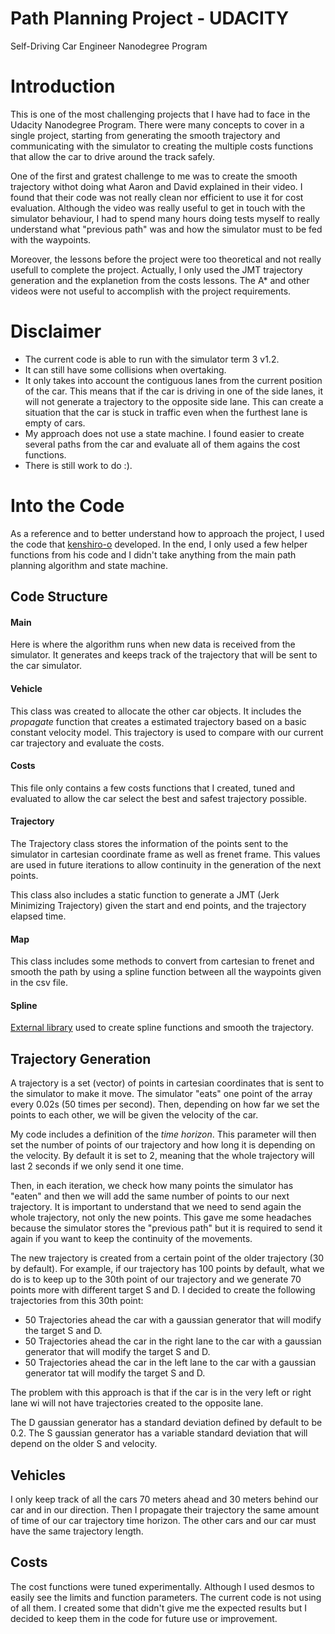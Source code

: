 # Path Planning Project - UDACITY
Self-Driving Car Engineer Nanodegree Program

# Introduction

This is one of the most challenging projects that I have had to face in the Udacity Nanodegree Program. There were many concepts to cover in a single project, starting from generating the smooth trajectory and communicating with the simulator to creating the multiple costs functions that allow the car to drive around the track safely.

One of the first and gratest challenge to me was to create the smooth trajectory withot doing what Aaron and David explained in their video. I found that their code was not really clean nor efficient to use it for cost evaluation. Although the video was really useful to get in touch with the simulator behaviour, I had to spend many hours doing tests myself to really understand what "previous path" was and how the simulator must to be fed with the waypoints.

Moreover, the lessons before the project were too theoretical and not really usefull to complete the project. Actually, I only used the JMT trajectory generation and the explanetion from the costs lessons. The A* and other videos were not useful to accomplish with the project requirements.

# Disclaimer

*  The current code is able to run with the simulator term 3 v1.2.
*  It can still have some collisions when overtaking.
*  It only takes into account the contiguous lanes from the current position of the car. This means that if the car is driving in one of the side lanes, it will not generate a trajectory to the opposite side lane. This can create a situation that the car is stuck in traffic even when the furthest lane is empty of cars.
*  My approach does not use a state machine. I found easier to create several paths from the car and evaluate all of them agains the cost functions.
*  There is still work to do :).

# Into the Code

As a reference and to better understand how to approach the project, I used the code that [kenshiro-o](https://github.com/kenshiro-o/CarND-Path-Planning-Project) developed. In the end, I only used a few helper functions from his code and I didn't take anything from the main path planning algorithm and state machine.

## Code Structure

#### Main

Here is where the algorithm runs when new data is received from the simulator. It generates and keeps track of the trajectory that will be sent to the car simulator.

#### Vehicle

This class was created to allocate the other car objects. It includes the *propagate* function that creates a estimated trajectory based on a basic constant velocity model. This trajectory is used to compare with our current car trajectory and evaluate the costs.

#### Costs

This file only contains a few costs functions that I created, tuned and evaluated to allow the car select the best and safest trajectory possible.

#### Trajectory

The Trajectory class stores the information of the points sent to the simulator in cartesian coordinate frame as well as frenet frame. This values are used in future iterations to allow continuity in the generation of the next points.

This class also includes a static function to generate a JMT (Jerk Minimizing Trajectory) given the start and end points, and the trajectory elapsed time.

#### Map

This class includes some methods to convert from cartesian to frenet and smooth the path by using a spline function between all the waypoints given in the csv file.

#### Spline

[External library](https://kluge.in-chemnitz.de/opensource/spline/) used to create spline functions and smooth the trajectory.

## Trajectory Generation

A trajectory is a set (vector) of points in cartesian coordinates that is sent to the simulator to make it move. The simulator "eats" one point of the array every 0.02s (50 times per second). Then, depending on how far we set the points to each other, we will be given the velocity of the car. 

My code includes a definition of the *time horizon*. This parameter will then set the number of points of our trajectory and how long it is depending on the velocity. By default it is set to 2, meaning that the whole trajectory will last 2 seconds if we only send it one time. 

Then, in each iteration, we check how many points the simulator has "eaten" and then we will add the same number of points to our next trajectory. It is important to understand that we need to send again the whole trajectory, not only the new points. This gave me some headaches because the simulator stores the "previous path" but it is required to send it again if you want to keep the continuity of the movements.

The new trajectory is created from a certain point of the older trajectory (30 by default). For example, if our trajectory has 100 points by default, what we do is to keep up to the 30th point of our trajectory and we generate 70 points more with different target S and D. I decided to create the following trajectories from this 30th point:

* 50 Trajectories ahead the car with a gaussian generator that will modify the target S and D.
* 50 Trajectories ahead the car in the right lane to the car with a gaussian generator that will modify the target S and D.
* 50 Trajectories ahead the car in the left lane to the car with a gaussian generator tat will modify the target S and D.

The problem with this approach is that if the car is in the very left or right lane wi will not have trajectories created to the opposite lane.

The D gaussian generator has a standard deviation defined by default to be 0.2.
The S gaussian generator has a variable standard deviation that will depend on the older S and velocity.

## Vehicles

I only keep track of all the cars 70 meters ahead and 30 meters behind our car and in our direction. Then I propagate their trajectory the same amount of time of our car trajectory time horizon. The other cars and our car must have the same trajectory length.

## Costs

The cost functions were tuned experimentally. Although I used desmos to easily see the limits and function parameters.
The current code is not using of all them. I created some that didn't give me the expected results but I decided to keep them in the code for future use or improvement.
